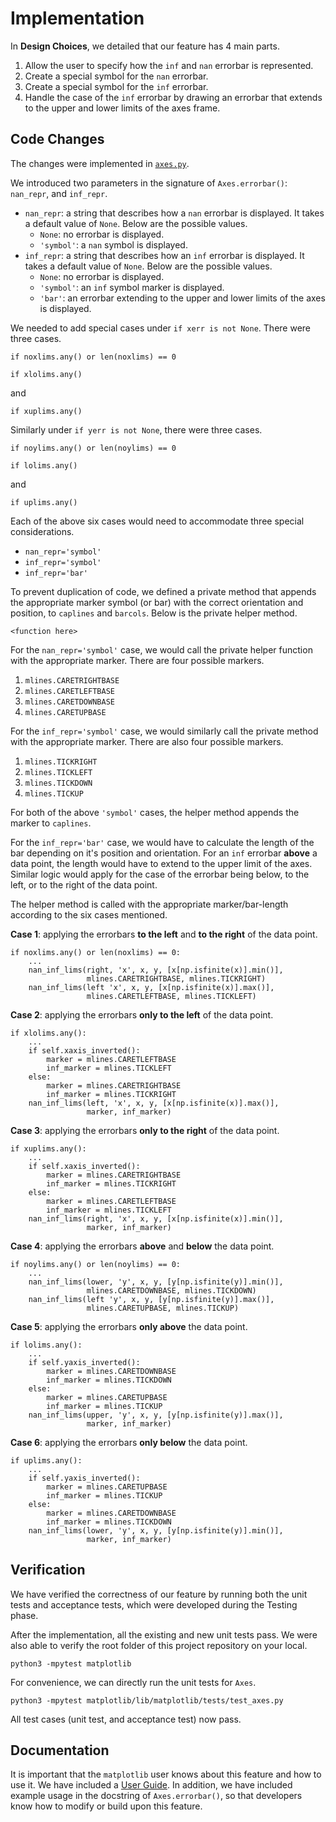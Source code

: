 # Implementation

In **Design Choices**, we detailed that our feature has 4 main parts. 

1. Allow the user to specify how the `inf` and `nan` errorbar is represented.
2. Create a special symbol for the `nan` errorbar.
3. Create a special symbol for the `inf` errorbar.
4. Handle the case of the `inf` errorbar by drawing an errorbar that extends to the upper and lower limits of the axes frame.

## Code Changes ##

The changes were implemented in [`axes.py`](). 

We introduced two parameters in the signature of `Axes.errorbar()`: `nan_repr`, and `inf_repr`. 

- `nan_repr`: a string that describes how a `nan` errorbar is displayed. It takes a default value of `None`. Below are the possible values.
    - `None`: no errorbar is displayed.
    - `'symbol'`: a `nan` symbol is displayed.
- `inf_repr`: a string that describes how an `inf` errorbar is displayed. It takes a default value of `None`. Below are the possible values.
    - `None`: no errorbar is displayed.
    - `'symbol'`: an `inf` symbol marker is displayed.
    - `'bar'`: an errorbar extending to the upper and lower limits of the axes is displayed.

We needed to add special cases under `if xerr is not None`. There were three cases.

```
if noxlims.any() or len(noxlims) == 0
```
```
if xlolims.any()
```
and 
```
if xuplims.any()
```

Similarly under `if yerr is not None`, there were three cases.

```
if noylims.any() or len(noylims) == 0
```
```
if lolims.any()
```
and 
```
if uplims.any()
```

Each of the above six cases would need to accommodate three special considerations.
- `nan_repr='symbol'`
- `inf_repr='symbol'`
- `inf_repr='bar'`

To prevent duplication of code, we defined a private method that appends the appropriate marker symbol (or bar) with the correct orientation and position, to `caplines` and `barcols`. Below is the private helper method.

```
<function here>
```

For the `nan_repr='symbol'` case, we would call the private helper function with the appropriate marker. There are four possible markers.

1. `mlines.CARETRIGHTBASE`
2. `mlines.CARETLEFTBASE`
3. `mlines.CARETDOWNBASE`
4. `mlines.CARETUPBASE`

For the `inf_repr='symbol'` case, we would similarly call the private method with the appropriate marker. There are also four possible markers.

1. `mlines.TICKRIGHT`
2. `mlines.TICKLEFT`
3. `mlines.TICKDOWN`
4. `mlines.TICKUP`

For both of the above `'symbol'` cases, the helper method appends the marker to `caplines`.

For the `inf_repr='bar'` case, we would have to calculate the length of the bar depending on it's position and orientation. For an `inf` errorbar **above** a data point, the length would have to extend to the upper limit of the axes. Similar logic would apply for the case of the errorbar being below, to the left, or to the right of the data point.

The helper method is called with the appropriate marker/bar-length according to the six cases mentioned.

**Case 1**: applying the errorbars **to the left** and **to the right** of the data point.
```
if noxlims.any() or len(noxlims) == 0:
    ...
    nan_inf_lims(right, 'x', x, y, [x[np.isfinite(x)].min()], 
                 mlines.CARETRIGHTBASE, mlines.TICKRIGHT)
    nan_inf_lims(left 'x', x, y, [x[np.isfinite(x)].max()], 
                 mlines.CARETLEFTBASE, mlines.TICKLEFT)
```

**Case 2**: applying the errorbars **only to the left** of the data point. 

```
if xlolims.any():
    ...
    if self.xaxis_inverted():
        marker = mlines.CARETLEFTBASE
        inf_marker = mlines.TICKLEFT
    else:
        marker = mlines.CARETRIGHTBASE
        inf_marker = mlines.TICKRIGHT
    nan_inf_lims(left, 'x', x, y, [x[np.isfinite(x)].max()], 
                 marker, inf_marker)
```

**Case 3**: applying the errorbars **only to the right** of the data point.

```
if xuplims.any():
    ...
    if self.xaxis_inverted():
        marker = mlines.CARETRIGHTBASE
        inf_marker = mlines.TICKRIGHT
    else:
        marker = mlines.CARETLEFTBASE
        inf_marker = mlines.TICKLEFT
    nan_inf_lims(right, 'x', x, y, [x[np.isfinite(x)].min()],
                 marker, inf_marker)
```

**Case 4**: applying the errorbars **above** and **below** the data point.
```
if noylims.any() or len(noylims) == 0:
    ...
    nan_inf_lims(lower, 'y', x, y, [y[np.isfinite(y)].min()], 
                 mlines.CARETDOWNBASE, mlines.TICKDOWN)
    nan_inf_lims(left 'y', x, y, [y[np.isfinite(y)].max()], 
                 mlines.CARETUPBASE, mlines.TICKUP)
```

**Case 5**: applying the errorbars **only above** the data point. 

```
if lolims.any():
    ...
    if self.yaxis_inverted():
        marker = mlines.CARETDOWNBASE
        inf_marker = mlines.TICKDOWN
    else:
        marker = mlines.CARETUPBASE
        inf_marker = mlines.TICKUP
    nan_inf_lims(upper, 'y', x, y, [y[np.isfinite(y)].max()], 
                 marker, inf_marker)
```

**Case 6**: applying the errorbars **only below** the data point. 

```
if uplims.any():
    ...
    if self.yaxis_inverted():
        marker = mlines.CARETUPBASE
        inf_marker = mlines.TICKUP
    else:
        marker = mlines.CARETDOWNBASE
        inf_marker = mlines.TICKDOWN
    nan_inf_lims(lower, 'y', x, y, [y[np.isfinite(y)].min()], 
                 marker, inf_marker)
```

## Verification ##

We have verified the correctness of our feature by running both the unit tests and acceptance tests, which were developed during the Testing phase. 

After the implementation, all the existing and new unit tests pass. We were also able to verify the root folder of this project repository on your local.

```
python3 -mpytest matplotlib
```
For convenience, we can directly run the unit tests for `Axes`.
```
python3 -mpytest matplotlib/lib/matplotlib/tests/test_axes.py
```
All test cases (unit test, and acceptance test) now pass.

## Documentation ##

It is important that the `matplotlib` user knows about this feature and how to use it. We have included a [User Guide](./user_guide.md). In addition, we have included example usage in the docstring of `Axes.errorbar()`, so that developers know how to modify or build upon this feature.
